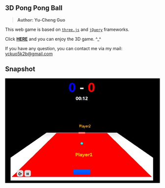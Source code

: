 ## 3D Pong Pong Ball
> **Author: Yu-Cheng Guo**

This web game is based on [`three.js`](https://threejs.org/) and [`jQuery`](https://jquery.com/) frameworks.

Click [**HERE**](https://frankguoyc.github.io/3D_PongPongBall/) and you can enjoy the 3D game. ^_^

If you have any question, you can contact me via my mail: yckuo5k2b@gmail.com

## Snapshot
![Snapshot](snapshot/snapshot1.jpg)



